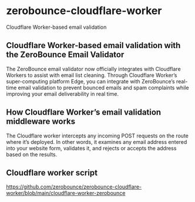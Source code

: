 # zerobounce-cloudflare-worker
Cloudflare Worker-based email validation

## Cloudflare Worker-based email validation with the ZeroBounce Email Validator
The ZeroBounce email validator now officially integrates with Cloudflare Workers to assist with email list cleaning. Through Cloudflare Worker’s super-computing platform Edge, you can integrate with ZeroBounce’s real-time email validation to prevent bounced emails and spam complaints while improving your email deliverability in real time.
## How Cloudflare Worker’s email validation middleware works
The Cloudflare worker intercepts any incoming POST requests on the route where it’s deployed. In other words, it examines any email address entered into your website form, validates it, and rejects or accepts the address based on the results.

## Cloudflare worker script
https://github.com/zerobounce/zerobounce-cloudflare-worker/blob/main/cloudflare-worker-zerobounce
